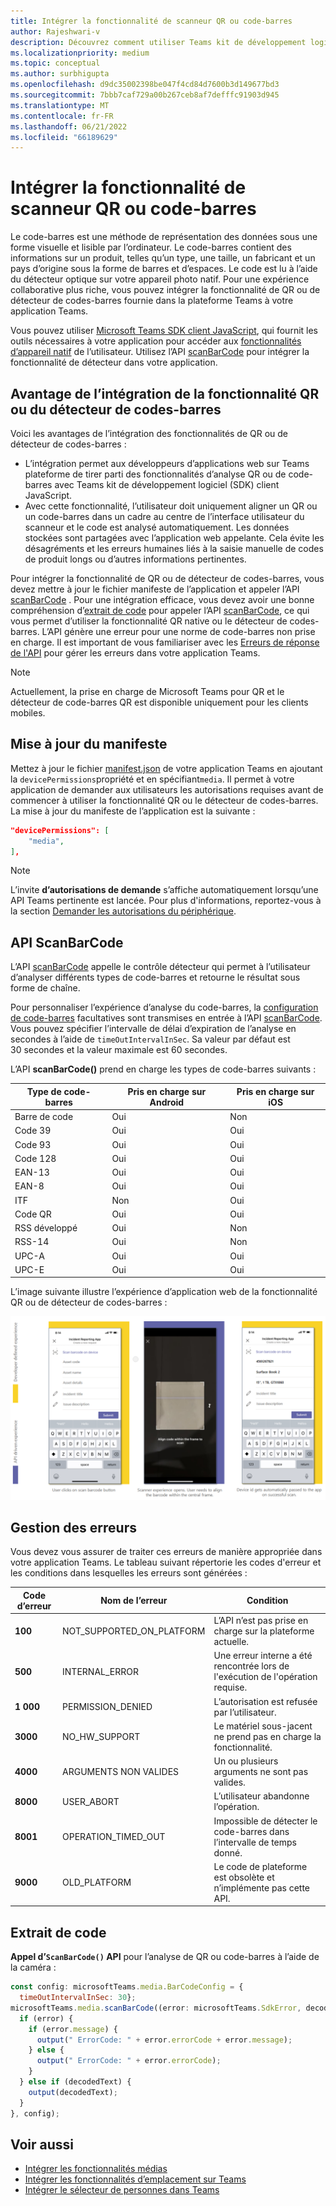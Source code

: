 ```yaml
---
title: Intégrer la fonctionnalité de scanneur QR ou code-barres
author: Rajeshwari-v
description: Découvrez comment utiliser Teams kit de développement logiciel (SDK) client JavaScript pour tirer parti de la fonctionnalité de QR ou de scanneur de codes-barres et connaître les avantages de l’intégration de la fonctionnalité de QR ou de scanneur de codes-barres.
ms.localizationpriority: medium
ms.topic: conceptual
ms.author: surbhigupta
ms.openlocfilehash: d9dc35002398be047f4cd84d7600b3d149677bd3
ms.sourcegitcommit: 7bbb7caf729a00b267ceb8af7defffc91903d945
ms.translationtype: MT
ms.contentlocale: fr-FR
ms.lasthandoff: 06/21/2022
ms.locfileid: "66189629"
---
```

# <a name="integrate-qr-or-barcode-scanner-capability"></a>Intégrer la fonctionnalité de scanneur QR ou code-barres

Le code-barres est une méthode de représentation des données sous une forme visuelle et lisible par l’ordinateur. Le code-barres contient des informations sur un produit, telles qu’un type, une taille, un fabricant et un pays d’origine sous la forme de barres et d’espaces. Le code est lu à l’aide du détecteur optique sur votre appareil photo natif. Pour une expérience collaborative plus riche, vous pouvez intégrer la fonctionnalité de QR ou de détecteur de codes-barres fournie dans la plateforme Teams à votre application Teams.

Vous pouvez utiliser [Microsoft Teams SDK client JavaScript](/javascript/api/overview/msteams-client?view=msteams-client-js-latest&preserve-view=true), qui fournit les outils nécessaires à votre application pour accéder aux [fonctionnalités d’appareil natif](native-device-permissions.md) de l’utilisateur. Utilisez l’API [scanBarCode](/javascript/api/@microsoft/teams-js/microsoftteams.media?view=msteams-client-js-latest&preserve-view=true#scanBarCode__error__SdkError__decodedText__string_____void__BarCodeConfig_) pour intégrer la fonctionnalité de détecteur dans votre application.

## <a name="advantage-of-integrating-qr-or-barcode-scanner-capability"></a>Avantage de l’intégration de la fonctionnalité QR ou du détecteur de codes-barres

Voici les avantages de l’intégration des fonctionnalités de QR ou de détecteur de codes-barres :

* L’intégration permet aux développeurs d’applications web sur Teams plateforme de tirer parti des fonctionnalités d’analyse QR ou de code-barres avec Teams kit de développement logiciel (SDK) client JavaScript.
* Avec cette fonctionnalité, l’utilisateur doit uniquement aligner un QR ou un code-barres dans un cadre au centre de l’interface utilisateur du scanneur et le code est analysé automatiquement. Les données stockées sont partagées avec l’application web appelante. Cela évite les désagréments et les erreurs humaines liés à la saisie manuelle de codes de produit longs ou d’autres informations pertinentes.

Pour intégrer la fonctionnalité de QR ou de détecteur de codes-barres, vous devez mettre à jour le fichier manifeste de l’application et appeler l’API [scanBarCode](/javascript/api/@microsoft/teams-js/microsoftteams.media?view=msteams-client-js-latest&preserve-view=true#scanBarCode__error__SdkError__decodedText__string_____void__BarCodeConfig_) . Pour une intégration efficace, vous devez avoir une bonne compréhension d’[extrait de code](#code-snippet) pour appeler l’API [scanBarCode](/javascript/api/@microsoft/teams-js/microsoftteams.media?view=msteams-client-js-latest&preserve-view=true#scanBarCode__error__SdkError__decodedText__string_____void__BarCodeConfig_), ce qui vous permet d’utiliser la fonctionnalité QR native ou le détecteur de codes-barres. L’API génère une erreur pour une norme de code-barres non prise en charge.
Il est important de vous familiariser avec les [Erreurs de réponse de l'API](#error-handling) pour gérer les erreurs dans votre application Teams.

> [!NOTE]
> Actuellement, la prise en charge de Microsoft Teams pour QR et le détecteur de code-barres QR est disponible uniquement pour les clients mobiles.

## <a name="update-manifest"></a>Mise à jour du manifeste

Mettez à jour le fichier [manifest.json](../../resources/schema/manifest-schema.md#devicepermissions) de votre application Teams en ajoutant la `devicePermissions`propriété et en spécifiant`media`. Il permet à votre application de demander aux utilisateurs les autorisations requises avant de commencer à utiliser la fonctionnalité QR ou le détecteur de codes-barres. La mise à jour du manifeste de l’application est la suivante :

``` json
"devicePermissions": [
    "media",
],
```

> [!NOTE]
> L’invite **d’autorisations de demande** s’affiche automatiquement lorsqu’une API Teams pertinente est lancée. Pour plus d'informations, reportez-vous à la section [Demander les autorisations du périphérique](native-device-permissions.md).

## <a name="scanbarcode-api"></a>API ScanBarCode

L’API [scanBarCode](/javascript/api/@microsoft/teams-js/microsoftteams.media?view=msteams-client-js-latest&preserve-view=true#scanBarCode__error__SdkError__decodedText__string_____void__BarCodeConfig_) appelle le contrôle détecteur qui permet à l’utilisateur d’analyser différents types de code-barres et retourne le résultat sous forme de chaîne.

Pour personnaliser l’expérience d’analyse du code-barres, la [configuration de code-barres](/javascript/api/@microsoft/teams-js/microsoftteams.media.barcodeconfig?view=msteams-client-js-latest&preserve-view=true) facultatives sont transmises en entrée à l’API [scanBarCode](/javascript/api/@microsoft/teams-js/microsoftteams.media?view=msteams-client-js-latest&preserve-view=true#scanBarCode__error__SdkError__decodedText__string_____void__BarCodeConfig_). Vous pouvez spécifier l’intervalle de délai d’expiration de l’analyse en secondes à l’aide de `timeOutIntervalInSec`. Sa valeur par défaut est 30 secondes et la valeur maximale est 60 secondes.

L’API **scanBarCode()** prend en charge les types de code-barres suivants :

| Type de code-barres | Pris en charge sur Android | Pris en charge sur iOS |
| ---------- | ---------- | ------------ |
| Barre de code | Oui | Non |
| Code 39 | Oui | Oui |
| Code 93 | Oui | Oui |
| Code 128 | Oui | Oui |
| EAN-13 | Oui | Oui |
| EAN-8 | Oui | Oui |
| ITF | Non | Oui |
| Code QR | Oui | Oui |
| RSS développé | Oui | Non |
| RSS-14 | Oui | Non |
| UPC-A | Oui | Oui |
| UPC-E | Oui | Oui |

L’image suivante illustre l’expérience d’application web de la fonctionnalité QR ou de détecteur de codes-barres :

![expérience d’application web pour la fonctionnalité qr ou détecteur de codes-barres](../../assets/images/tabs/qr-barcode-scanner-capability.png)

## <a name="error-handling"></a>Gestion des erreurs

Vous devez vous assurer de traiter ces erreurs de manière appropriée dans votre application Teams. Le tableau suivant répertorie les codes d'erreur et les conditions dans lesquelles les erreurs sont générées :

|Code d’erreur |  Nom de l’erreur     | Condition|
| --------- | --------------- | -------- |
| **100** | NOT_SUPPORTED_ON_PLATFORM | L’API n’est pas prise en charge sur la plateforme actuelle.|
| **500** | INTERNAL_ERROR | Une erreur interne a été rencontrée lors de l'exécution de l'opération requise.|
| **1 000** | PERMISSION_DENIED |L’autorisation est refusée par l’utilisateur.|
| **3000** | NO_HW_SUPPORT | Le matériel sous-jacent ne prend pas en charge la fonctionnalité.|
| **4000** | ARGUMENTS NON VALIDES | Un ou plusieurs arguments ne sont pas valides.|
| **8000** | USER_ABORT |L’utilisateur abandonne l’opération.|
| **8001** | OPERATION_TIMED_OUT | Impossible de détecter le code-barres dans l’intervalle de temps donné.|
| **9000** | OLD_PLATFORM | Le code de plateforme est obsolète et n’implémente pas cette API.|

## <a name="code-snippet"></a>Extrait de code

**Appel d’`ScanBarCode()` API** pour l’analyse de QR ou code-barres à l’aide de la caméra :

```javascript
const config: microsoftTeams.media.BarCodeConfig = {
  timeOutIntervalInSec: 30};
microsoftTeams.media.scanBarCode((error: microsoftTeams.SdkError, decodedText: string) => {
  if (error) {
    if (error.message) {
      output(" ErrorCode: " + error.errorCode + error.message);
    } else {
      output(" ErrorCode: " + error.errorCode);
    }
  } else if (decodedText) {
    output(decodedText);
  }
}, config);
```

## <a name="see-also"></a>Voir aussi

* [Intégrer les fonctionnalités médias](media-capabilities.md)
* [Intégrer les fonctionnalités d’emplacement sur Teams](location-capability.md)
* [Intégrer le sélecteur de personnes dans Teams](people-picker-capability.md)
